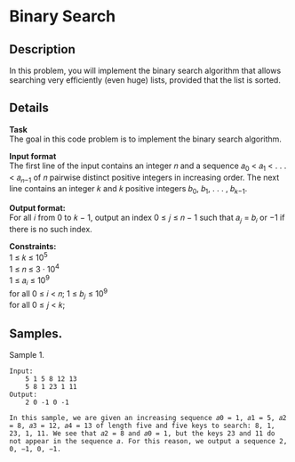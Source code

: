 # Binary Search

## Description 
In this problem, you will implement the binary search algorithm that allows searching
very efficiently (even huge) lists, provided that the list is sorted.

## Details
**Task**<br> 
The goal in this code problem is to implement the binary search algorithm.

**Input format**<br> 
The first line of the input contains an integer 𝑛 and a sequence 𝑎<sub>0</sub> < 𝑎<sub>1</sub> < . . . < 𝑎<sub>𝑛−1</sub> of 𝑛 pairwise distinct positive integers in increasing order. The next line contains an integer 𝑘 and 𝑘
positive integers 𝑏<sub>0</sub>, 𝑏<sub>1</sub>, . . . , 𝑏<sub>𝑘−1</sub>.


**Output format:**<br> 
For all 𝑖 from 0 to 𝑘 − 1, output an index 0 ≤ 𝑗 ≤ 𝑛 − 1 such that 𝑎<sub>𝑗</sub> = 𝑏<sub>𝑖</sub> or −1 if there is no such index.


**Constraints:**<br> 
1 ≤ 𝑘 ≤ 10<sup>5</sup><br>
1 ≤ 𝑛 ≤ 3 · 10<sup>4</sup><br>
1 ≤ 𝑎<sub>𝑖</sub> ≤ 10<sup>9</sup><br>
for all 0 ≤ 𝑖 < 𝑛; 1 ≤ 𝑏<sub>𝑗</sub> ≤ 10<sup>9</sup><br>
for all 0 ≤ 𝑗 < 𝑘;

## Samples.
Sample 1.

    Input:
        5 1 5 8 12 13
        5 8 1 23 1 11
    Output:
        2 0 -1 0 -1
    
    In this sample, we are given an increasing sequence 𝑎0 = 1, 𝑎1 = 5, 𝑎2 = 8, 𝑎3 = 12, 𝑎4 = 13 of length five and five keys to search: 8, 1, 23, 1, 11. We see that 𝑎2 = 8 and 𝑎0 = 1, but the keys 23 and 11 do not appear in the sequence 𝑎. For this reason, we output a sequence 2, 0, −1, 0, −1.
